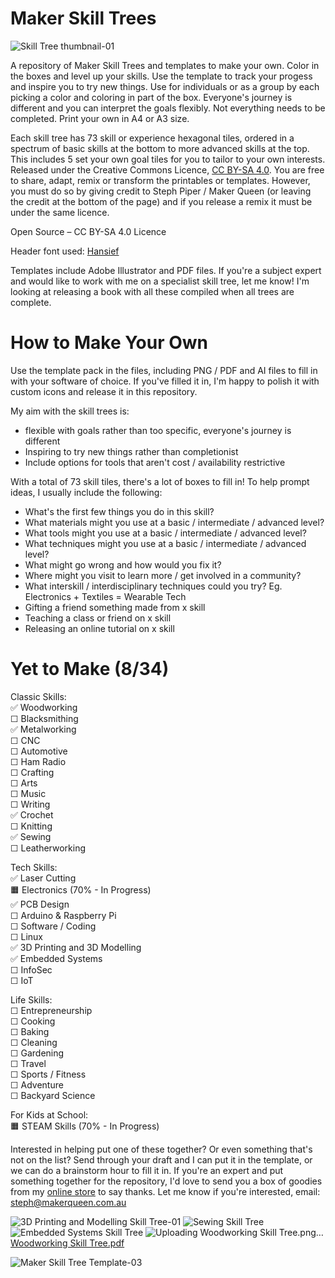 # Maker Skill Trees
![Skill Tree thumbnail-01](https://github.com/sjpiper145/MakerSkillTree/assets/7828884/66825c18-a0fb-4693-87ef-d1eb3c1e22a0)


A repository of Maker Skill Trees and templates to make your own.  Color in the boxes and level up your skills.  Use the template to track your progess and inspire you to try new things.  Use for individuals or as a group by each picking a color and coloring in part of the box.  Everyone's journey is different and you can interpret the goals flexibly.  Not everything needs to be completed.  Print your own in A4 or A3 size.

Each skill tree has 73 skill or experience hexagonal tiles, ordered in a spectrum of basic skills at the bottom to more advanced skills at the top.  This includes 5 set your own goal tiles for you to tailor to your own interests. Released under the Creative Commons Licence, [CC BY-SA 4.0](https://creativecommons.org/licenses/by-sa/4.0/).  You are free to share, adapt, remix or transform the printables or templates.  However, you must do so by giving credit to Steph Piper / Maker Queen (or leaving the credit at the bottom of the page) and if you release a remix it must be under the same licence.  

Open Source – CC BY-SA 4.0 Licence

Header font used: [Hansief](https://www.dafont.com/hansief.font) 

Templates include Adobe Illustrator and PDF files.  If you're a subject expert and would like to work with me on a specialist skill tree, let me know! 
I'm looking at releasing a book with all these compiled when all trees are complete.

# How to Make Your Own

Use the template pack in the files, including PNG / PDF and AI files to fill in with your software of choice.  If you've filled it in, I'm happy to polish it with custom icons and release it in this repository.   

My aim with the skill trees is: 
- flexible with goals rather than too specific, everyone's journey is different
- Inspiring to try new things rather than completionist
- Include options for tools that aren't cost / availability restrictive

With a total of 73 skill tiles, there's a lot of boxes to fill in!  To help prompt ideas, I usually include the following:
- What's the first few things you do in this skill?
- What materials might you use at a basic / intermediate / advanced level?
- What tools might you use at a basic / intermediate / advanced level?
- What techniques might you use at a basic / intermediate / advanced level?
- What might go wrong and how would you fix it?
- Where might you visit to learn more / get involved in a community?
- What interskill / interdisciplinary techniques could you try? Eg. Electronics + Textiles = Wearable Tech
- Gifting a friend something made from x skill
- Teaching a class or friend on x skill
- Releasing an online tutorial on x skill

# Yet to Make (8/34)
Classic Skills:       
✅ Woodworking                    
☐ Blacksmithing                   
✅ Metalworking    
☐ CNC        
☐ Automotive         
☐ Ham Radio         
☐ Crafting               
☐ Arts            
☐ Music  
☐ Writing                
✅ Crochet                                       
☐ Knitting                                    
✅ Sewing      
☐ Leatherworking          

Tech Skills:          
✅ Laser Cutting         
🟧 Electronics   (70% - In Progress)     
✅ PCB Design                    
☐ Arduino & Raspberry Pi                            
☐ Software / Coding           
☐ Linux         
✅ 3D Printing and 3D Modelling  
✅ Embedded Systems                          
☐ InfoSec                  
☐ IoT       

Life Skills:            
☐ Entrepreneurship                
☐ Cooking               
☐ Baking              
☐ Cleaning                
☐ Gardening          
☐ Travel                
☐ Sports / Fitness          
☐ Adventure       
☐ Backyard Science            

For Kids at School:                           
🟧  STEAM Skills         (70% - In Progress)        

Interested in helping put one of these together? Or even something that's not on the list? Send through your draft and I can put it in the template, or we can do a brainstorm hour to fill it in.  If you're an expert and put something together for the repository, I'd love to send you a box of goodies from my [online store](https://www.etsy.com/au/shop/makerqueenau) to say thanks.  Let me know if you're interested, email: steph@makerqueen.com.au  

![3D Printing and Modelling Skill Tree-01](https://user-images.githubusercontent.com/7828884/231409186-3eaf85e9-bad5-496f-b8cd-5faec0799b0a.png)
![Sewing Skill Tree](https://github.com/sjpiper145/MakerSkillTree/assets/7828884/535b6849-a0cc-43a8-8f78-9597619b932d)
![Embedded Systems Skill Tree](https://github.com/sjpiper145/MakerSkillTree/assets/7828884/7799973f-a3dc-4fa7-9c9c-76d06f4bb6bf)
![Uploading Woodworking Skill Tree.png…]()[Woodworking Skill Tree.pdf](https://github.com/sjpiper145/MakerSkillTree/files/12063223/Woodworking.Skill.Tree.pdf)

![Maker Skill Tree Template-03](https://user-images.githubusercontent.com/7828884/231409304-f94e953d-bd8e-4346-8aff-6ce34c96b5bc.png)
